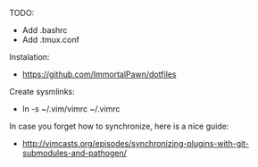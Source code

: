 TODO:
* Add .bashrc
* Add .tmux.conf
	
Instalation:
* https://github.com/ImmortalPawn/dotfiles
	
Create sysmlinks:
* ln -s ~/.vim/vimrc ~/.vimrc
	
In case you forget how to synchronize, here is a nice guide:
* http://vimcasts.org/episodes/synchronizing-plugins-with-git-submodules-and-pathogen/
